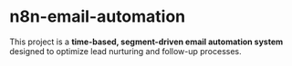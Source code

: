 # n8n-email-automation
This project is a **time-based, segment-driven email automation system** designed to optimize lead nurturing and follow-up processes.
